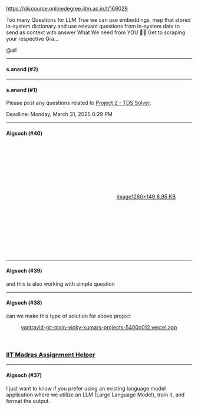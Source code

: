 https://discourse.onlinedegree.iitm.ac.in/t/169029

<a class="anchor" href="#p-602891-too-many-questions-for-llm-4" name="p-602891-too-many-questions-for-llm-4"></a>Too many Questions for LLM 
True we can use embeddings, map that stored in-system dictionary and use relevant questions from in-system data to send as context with answer 
<a class="anchor" href="#p-602891-what-we-need-from-you-5" name="p-602891-what-we-need-from-you-5"></a>What We need from YOU 🫵🏽
Get to scraping your respective Gra…
  </blockquote>
</aside>
<p><span class="mention">@all</span></p><hr>

<h4>s.anand (#2)</h4>
<hr>

<h4>s.anand (#1)</h4>
<p>Please post any questions related to <a href="https://tds.s-anand.net/#/project-2">Project 2 - TDS Solver</a>.</p>
<p>Deadline: <span class="discourse-local-date" data-date="2025-03-31" data-email-preview="2025-03-31T18:29:00Z UTC" data-format="LLLL" data-time="23:59:00" data-timezone="Asia/Calcutta">Monday, March 31, 2025 6:29 PM</span></p><hr>

<h4>Algsoch (#40)</h4>
<p><div class="lightbox-wrapper"><a class="lightbox" data-download-href="/uploads/short-url/30ERKum5emkUvWSG8eaz6wAULMK.png?dl=1" href="https://europe1.discourse-cdn.com/flex013/uploads/iitm/original/3X/1/5/151998ae4289188b8c48eb508b07d5b5be92100a.png" rel="noopener nofollow ugc" title="image"><div class="meta"><svg aria-hidden="true" class="fa d-icon d-icon-far-image svg-icon"><use href="#far-image"></use></svg><span class="filename">image</span><span class="informations">1260×149 8.95 KB</span><svg aria-hidden="true" class="fa d-icon d-icon-discourse-expand svg-icon"><use href="#discourse-expand"></use></svg></div></a></div></p><hr>

<h4>Algsoch (#39)</h4>
<p>and this is also working with simple question<br/>
</p><hr>

<h4>Algsoch (#38)</h4>
<p>can we make this type of solution for above project</p><aside class="onebox allowlistedgeneric" data-onebox-src="https://yantravid-git-main-vicky-kumars-projects-5400c012.vercel.app/">
<header class="source">
<a href="https://yantravid-git-main-vicky-kumars-projects-5400c012.vercel.app/" rel="noopener nofollow ugc" target="_blank">yantravid-git-main-vicky-kumars-projects-5400c012.vercel.app</a>
</header>
<article class="onebox-body">
<h3><a href="https://yantravid-git-main-vicky-kumars-projects-5400c012.vercel.app/" rel="noopener nofollow ugc" target="_blank">IIT Madras Assignment Helper</a></h3>
</article>
<div class="onebox-metadata">
</div>
<div style="clear: both"></div>
</aside>
<hr>

<h4>Algsoch (#37)</h4>
<p>I just want to know if you prefer using an existing language model application where we utilize an LLM (Large Language Model), train it, and format the output.